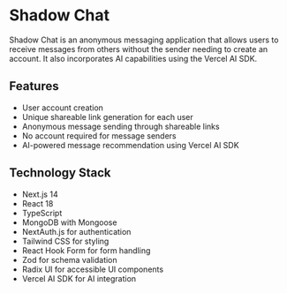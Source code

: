 # Shadow Chat

Shadow Chat is an anonymous messaging application that allows users to receive messages from others without the sender needing to create an account. It also incorporates AI capabilities using the Vercel AI SDK.

## Features

- User account creation
- Unique shareable link generation for each user
- Anonymous message sending through shareable links
- No account required for message senders
- AI-powered message recommendation using Vercel AI SDK

## Technology Stack

- Next.js 14
- React 18
- TypeScript
- MongoDB with Mongoose
- NextAuth.js for authentication
- Tailwind CSS for styling
- React Hook Form for form handling
- Zod for schema validation
- Radix UI for accessible UI components
- Vercel AI SDK for AI integration

